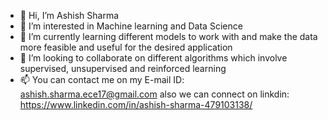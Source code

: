 - 👋 Hi, I’m Ashish Sharma
- 👀 I’m interested in Machine learning and Data Science
- 🌱 I’m currently learning different models to work with and make the data more feasible and useful for the desired application
- 💞️ I’m looking to collaborate on different algorithms which involve supervised, unsupervised and reinforced learning
- 📫 You can contact me on my E-mail ID: ashish.sharma.ece17@gmail.com also we can connect on linkdin: https://www.linkedin.com/in/ashish-sharma-479103138/

<!---
AshishSharma2894/AshishSharma2894 is a ✨ special ✨ repository because its `README.md` (this file) appears on your GitHub profile.
You can click the Preview link to take a look at your changes.
--->
